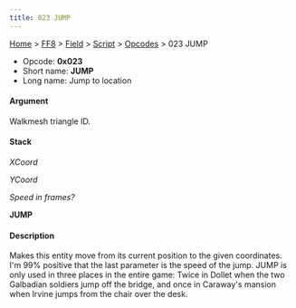 ```yaml
---
title: 023 JUMP
---
```


[Home](/ff7-flat-wiki/Main%20Page.md) > [FF8](/ff7-flat-wiki/FF8.md) > [Field](/ff7-flat-wiki/FF8/Field.md) > [Script](/ff7-flat-wiki/FF8/Field/Script.md) > [Opcodes](/ff7-flat-wiki/FF8/Field/Script/Opcodes.md) > 023 JUMP

-   Opcode: **0x023**
-   Short name: **JUMP**
-   Long name: Jump to location

#### Argument

Walkmesh triangle ID.

#### Stack

  
*XCoord*

*YCoord*

*Speed in frames?*

**JUMP**

#### Description

Makes this entity move from its current position to the given
coordinates. I'm 99% positive that the last parameter is the speed of
the jump. JUMP is only used in three places in the entire game: Twice in
Dollet when the two Galbadian soldiers jump off the bridge, and once in
Caraway's mansion when Irvine jumps from the chair over the desk.
